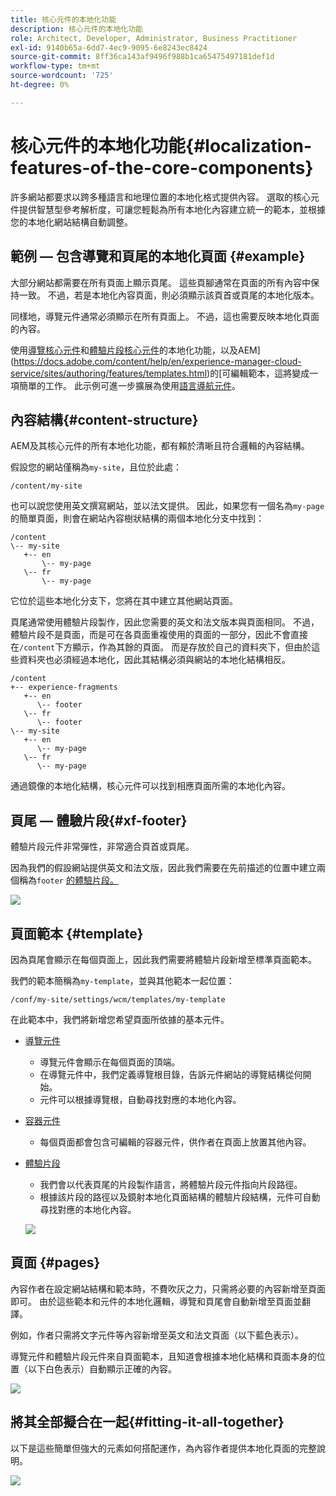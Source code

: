 ```yaml
---
title: 核心元件的本地化功能
description: 核心元件的本地化功能
role: Architect, Developer, Administrator, Business Practitioner
exl-id: 9140b65a-6dd7-4ec9-9095-6e8243ec8424
source-git-commit: 8ff36ca143af9496f988b1ca65475497181def1d
workflow-type: tm+mt
source-wordcount: '725'
ht-degree: 0%

---
```


# 核心元件的本地化功能{#localization-features-of-the-core-components}

許多網站都要求以跨多種語言和地理位置的本地化格式提供內容。 選取的核心元件提供智慧型參考解析度，可讓您輕鬆為所有本地化內容建立統一的範本，並根據您的本地化網站結構自動調整。

## 範例 — 包含導覽和頁尾的本地化頁面 {#example}

大部分網站都需要在所有頁面上顯示頁尾。 這些頁腳通常在頁面的所有內容中保持一致。 不過，若是本地化內容頁面，則必須顯示該頁首或頁尾的本地化版本。

同樣地，導覽元件通常必須顯示在所有頁面上。 不過，這也需要反映本地化頁面的內容。

使用[導覽核心元件](/help/components/navigation.md)和[體驗片段核心元件](/help/components/experience-fragment.md)的本地化功能，以及AEM](https://docs.adobe.com/content/help/en/experience-manager-cloud-service/sites/authoring/features/templates.html)的[可編輯範本，這將變成一項簡單的工作。 此示例可進一步擴展為使用[語言導航元件](/help/components/language-navigation.md)。

## 內容結構{#content-structure}

AEM及其核心元件的所有本地化功能，都有賴於清晰且符合邏輯的內容結構。

假設您的網站僅稱為`my-site`，且位於此處：

```
/content/my-site
```

也可以說您使用英文撰寫網站，並以法文提供。 因此，如果您有一個名為`my-page`的簡單頁面，則會在網站內容樹狀結構的兩個本地化分支中找到：

```
/content
\-- my-site
   +-- en
       \-- my-page
   \-- fr
       \-- my-page
```

它位於這些本地化分支下，您將在其中建立其他網站頁面。

頁尾通常使用體驗片段製作，因此您需要的英文和法文版本與頁面相同。 不過，體驗片段不是頁面，而是可在各頁面重複使用的頁面的一部分，因此不會直接在`/content`下方顯示，作為其餘的頁面。 而是存放於自己的資料夾下，但由於這些資料夾也必須經過本地化，因此其結構必須與網站的本地化結構相反。

```
/content
+-- experience-fragments
   +-- en
      \-- footer
   \-- fr
      \-- footer
\-- my-site
   +-- en
      \-- my-page
   \-- fr
      \-- my-page
```

通過鏡像的本地化結構，核心元件可以找到相應頁面所需的本地化內容。

## 頁尾 — 體驗片段{#xf-footer}

體驗片段元件非常彈性，非常適合頁首或頁尾。

因為我們的假設網站提供英文和法文版，因此我們需要在先前描述的位置中建立兩個稱為`footer` [的體驗片段。](#content-structure)

![](/help/assets/screen-shot-2019-09-09-11.08.28.png)

## 頁面範本 {#template}

因為頁尾會顯示在每個頁面上，因此我們需要將體驗片段新增至標準頁面範本。

我們的範本簡稱為`my-template`，並與其他範本一起位置：

```
/conf/my-site/settings/wcm/templates/my-template
```

在此範本中，我們將新增您希望頁面所依據的基本元件。

* [導覽元件](/help/components/navigation.md)
   * 導覽元件會顯示在每個頁面的頂端。
   * 在導覽元件中，我們定義導覽根目錄，告訴元件網站的導覽結構從何開始。
   * 元件可以根據導覽根，自動尋找對應的本地化內容。
* [容器元件](/help/components/container.md)
   * 每個頁面都會包含可編輯的容器元件，供作者在頁面上放置其他內容。
* [體驗片段](/help/components/experience-fragment.md)
   * 我們會以代表頁尾的片段製作語言，將體驗片段元件指向片段路徑。
   * 根據該片段的路徑以及鏡射本地化頁面結構的體驗片段結構，元件可自動尋找對應的本地化內容。

   ![](/help/assets/screen-shot-2019-09-09-11.20.10.png)

## 頁面 {#pages}

內容作者在設定網站結構和範本時，不費吹灰之力，只需將必要的內容新增至頁面即可。 由於這些範本和元件的本地化邏輯，導覽和頁尾會自動新增至頁面並翻譯。

例如，作者只需將文字元件等內容新增至英文和法文頁面（以下藍色表示）。

導覽元件和體驗片段元件來自頁面範本，且知道會根據本地化結構和頁面本身的位置（以下白色表示）自動顯示正確的內容。

![](/help/assets/screen-shot-2019-09-09-11.22.14.png)

## 將其全部擬合在一起{#fitting-it-all-together}

以下是這些簡單但強大的元素如何搭配運作，為內容作者提供本地化頁面的完整說明。

![](/help/assets/screen-shot-2019-09-09-11.27.58.png)
